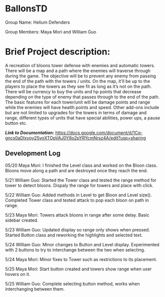 # BallonsTD
Group Name: Helium Defenders

Group Members: Maya Mori and William Guo

# Brief Project description:
A recreation of bloons tower defense with enemies and automatic towers. There will be a map and a path where the enemies will traverse through during the game. The objective will be to prevent any enemy from passing the end of the path with the towers / units. On the map, it'll be up to the players to place the towers as they see fit as long as it’s not on the path. There will be currency to buy the units and hp points that decrease depending on the type of enemy that passes through to the end of the path. The basic features for each tower/unit will be damage points and range while the enemies will have health points and speed. Other add-ons include but are not limited to upgrades for the towers in terms of damage and range, different types of units that have special abilities, power ups, a pause button etc.  

***Link to Documentation:***
https://docs.google.com/document/d/1Cq-gncs0aDlxvpy25vnXTOpVAJ0Y8o2pYRYcmNrsz4A/edit?usp=sharing

## Development Log
05/20
Maya Mori: I finished the Level class and worked on the Bloon class. Bloons move along a path and are destroyed once they reach the end.

5/21
William Guo: Started the Tower class and tested the range method for tower to detect bloons. Dispaly the range for towers and place with click.

5/22
William Guo: Added methods in Level to get Bloon and Level size(). Completed Tower class and tested attack to pop each bloon on path in range.

5/23
Maya Mori: Towers attack bloons in range after some delay. Basic sidebar created.

5/23
William Guo: Updated display so range only shows when pressed. Started Button class and reworking the highlights and selected text.

5/24
William Guo: Minor changes to Button and Level display. Experimented with 2 buttons to try to interchange between the two when selecting.

5/24
Maya Mori: Minor fixes to Tower such as restrictions to its placement.

5/25
Maya Mori: Start button created and towers show range when user hovers on it.

5/25
William Guo: Complete selecting button method, works when interchanging between them.
